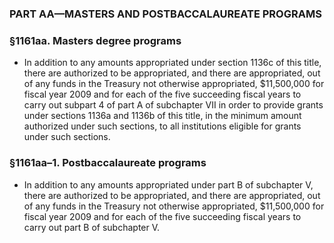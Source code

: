 ### PART AA—MASTERS AND POSTBACCALAUREATE PROGRAMS

### §1161aa. Masters degree programs
* In addition to any amounts appropriated under section 1136c of this title, there are authorized to be appropriated, and there are appropriated, out of any funds in the Treasury not otherwise appropriated, $11,500,000 for fiscal year 2009 and for each of the five succeeding fiscal years to carry out subpart 4 of part A of subchapter VII in order to provide grants under sections 1136a and 1136b of this title, in the minimum amount authorized under such sections, to all institutions eligible for grants under such sections.

### §1161aa–1. Postbaccalaureate programs
* In addition to any amounts appropriated under part B of subchapter V, there are authorized to be appropriated, and there are appropriated, out of any funds in the Treasury not otherwise appropriated, $11,500,000 for fiscal year 2009 and for each of the five succeeding fiscal years to carry out part B of subchapter V.